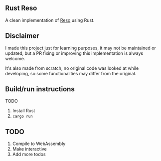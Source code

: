 Rust Reso
---
A clean implementation of [Reso](https://github.com/lynnpepin/reso) using Rust.

## Disclaimer
I made this project just for learning purposes, it may not be maintained or updated, but a PR fixing or improving this implementation is always welcome.

It's also made from scratch, no original code was looked at while developing, so some functionalities may differ from the original.

## Build/run instructions
TODO
1. Install Rust
2. `cargo run`

## TODO
1. Compile to WebAssembly
2. Make interactive
3. Add more todos